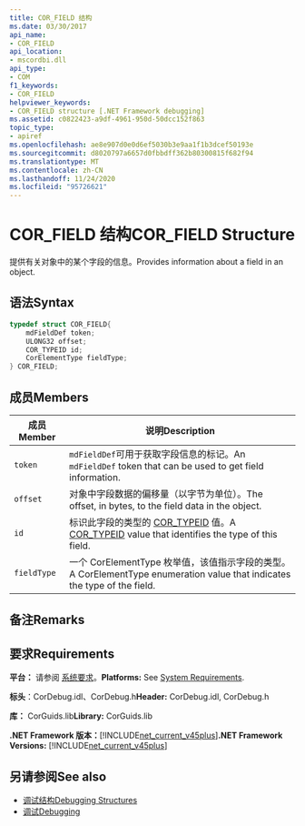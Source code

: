 ```yaml
---
title: COR_FIELD 结构
ms.date: 03/30/2017
api_name:
- COR_FIELD
api_location:
- mscordbi.dll
api_type:
- COM
f1_keywords:
- COR_FIELD
helpviewer_keywords:
- COR_FIELD structure [.NET Framework debugging]
ms.assetid: c0822423-a9df-4961-950d-50dcc152f863
topic_type:
- apiref
ms.openlocfilehash: ae8e907d0e0d6ef5030b3e9aa1f1b3dcef50193e
ms.sourcegitcommit: d8020797a6657d0fbbdff362b80300815f682f94
ms.translationtype: MT
ms.contentlocale: zh-CN
ms.lasthandoff: 11/24/2020
ms.locfileid: "95726621"
---
```

# <a name="cor_field-structure"></a><span data-ttu-id="59f37-102">COR_FIELD 结构</span><span class="sxs-lookup"><span data-stu-id="59f37-102">COR_FIELD Structure</span></span>

<span data-ttu-id="59f37-103">提供有关对象中的某个字段的信息。</span><span class="sxs-lookup"><span data-stu-id="59f37-103">Provides information about a field in an object.</span></span>  
  
## <a name="syntax"></a><span data-ttu-id="59f37-104">语法</span><span class="sxs-lookup"><span data-stu-id="59f37-104">Syntax</span></span>  
  
```cpp  
typedef struct COR_FIELD{  
    mdFieldDef token;  
    ULONG32 offset;  
    COR_TYPEID id;  
    CorElementType fieldType;  
} COR_FIELD;  
```  
  
## <a name="members"></a><span data-ttu-id="59f37-105">成员</span><span class="sxs-lookup"><span data-stu-id="59f37-105">Members</span></span>  
  
|<span data-ttu-id="59f37-106">成员</span><span class="sxs-lookup"><span data-stu-id="59f37-106">Member</span></span>|<span data-ttu-id="59f37-107">说明</span><span class="sxs-lookup"><span data-stu-id="59f37-107">Description</span></span>|  
|------------|-----------------|  
|`token`|<span data-ttu-id="59f37-108">`mdFieldDef`可用于获取字段信息的标记。</span><span class="sxs-lookup"><span data-stu-id="59f37-108">An `mdFieldDef` token that can be used to get field information.</span></span>|  
|`offset`|<span data-ttu-id="59f37-109">对象中字段数据的偏移量（以字节为单位）。</span><span class="sxs-lookup"><span data-stu-id="59f37-109">The offset, in bytes, to the field data in the object.</span></span>|  
|`id`|<span data-ttu-id="59f37-110">标识此字段的类型的 [COR_TYPEID](cor-typeid-structure.md) 值。</span><span class="sxs-lookup"><span data-stu-id="59f37-110">A [COR_TYPEID](cor-typeid-structure.md) value that identifies the type of this field.</span></span>|  
|`fieldType`|<span data-ttu-id="59f37-111">一个 CorElementType 枚举值，该值指示字段的类型。</span><span class="sxs-lookup"><span data-stu-id="59f37-111">A CorElementType enumeration value that indicates the type of the field.</span></span>|  
  
## <a name="remarks"></a><span data-ttu-id="59f37-112">备注</span><span class="sxs-lookup"><span data-stu-id="59f37-112">Remarks</span></span>  
  
## <a name="requirements"></a><span data-ttu-id="59f37-113">要求</span><span class="sxs-lookup"><span data-stu-id="59f37-113">Requirements</span></span>  

 <span data-ttu-id="59f37-114">**平台：** 请参阅 [系统要求](../../get-started/system-requirements.md)。</span><span class="sxs-lookup"><span data-stu-id="59f37-114">**Platforms:** See [System Requirements](../../get-started/system-requirements.md).</span></span>  
  
 <span data-ttu-id="59f37-115">**标头**：CorDebug.idl、CorDebug.h</span><span class="sxs-lookup"><span data-stu-id="59f37-115">**Header:** CorDebug.idl, CorDebug.h</span></span>  
  
 <span data-ttu-id="59f37-116">**库：** CorGuids.lib</span><span class="sxs-lookup"><span data-stu-id="59f37-116">**Library:** CorGuids.lib</span></span>  
  
 <span data-ttu-id="59f37-117">**.NET Framework 版本：**[!INCLUDE[net_current_v45plus](../../../../includes/net-current-v45plus-md.md)]</span><span class="sxs-lookup"><span data-stu-id="59f37-117">**.NET Framework Versions:** [!INCLUDE[net_current_v45plus](../../../../includes/net-current-v45plus-md.md)]</span></span>  
  
## <a name="see-also"></a><span data-ttu-id="59f37-118">另请参阅</span><span class="sxs-lookup"><span data-stu-id="59f37-118">See also</span></span>

- [<span data-ttu-id="59f37-119">调试结构</span><span class="sxs-lookup"><span data-stu-id="59f37-119">Debugging Structures</span></span>](debugging-structures.md)
- [<span data-ttu-id="59f37-120">调试</span><span class="sxs-lookup"><span data-stu-id="59f37-120">Debugging</span></span>](index.md)
